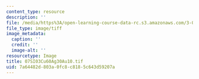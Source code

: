 ```yaml
---
content_type: resource
description: ''
file: /media/https%3A/open-learning-course-data-rc.s3.amazonaws.com/3-094-materials-in-human-experience-spring-2004/7a64482d803a0fc8c8185c643d59207a_07SI03Cu60Ag30Au10.tif
file_type: image/tiff
image_metadata:
  caption: ''
  credit: ''
  image-alt: ''
resourcetype: Image
title: 07SI03Cu60Ag30Au10.tif
uid: 7a64482d-803a-0fc8-c818-5c643d59207a
---
```

